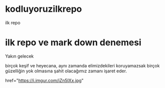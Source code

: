 # kodluyoruzilkrepo
ilk repo 


# ilk repo ve mark down denemesi
Yakın gelecek


birçok keşif ve heyecana, aynı zamanda elimizdekileri koruyamazsak birçok güzelliğin yok olmasına şahit olacağımız zamanı işaret eder.

href="https://i.imgur.com/iZn5IXx.jpg"
